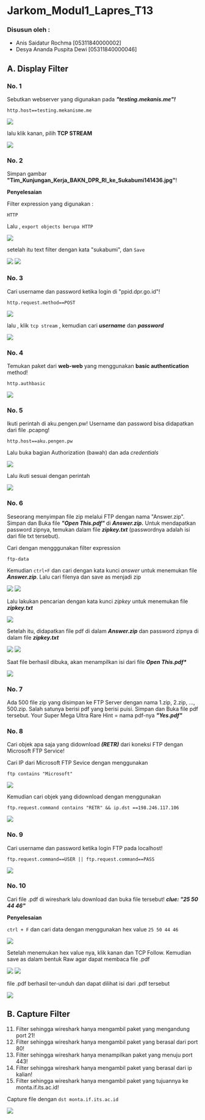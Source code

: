 # Jarkom_Modul1_Lapres_T13

### Disusun oleh :
- Anis Saidatur Rochma          [05311840000002]
- Desya Ananda Puspita Dewi     [05311840000046]

## A. Display Filter

### No. 1 
Sebutkan webserver yang digunakan pada ***"testing.mekanis.me"!***

```
http.host==testing.mekanisme.me
```
![](/img/1.png)

lalu klik kanan, pilih **TCP STREAM**

![](/img/1b.png)

### No. 2 
Simpan gambar **"Tim_Kunjungan_Kerja_BAKN_DPR_RI_ke_Sukabumi141436.jpg"**!

**Penyelesaian**

Filter expression yang digunakan : 
```
HTTP
```
Lalu , `export objects berupa HTTP`

![](/img/2.png)

setelah itu text filter dengan kata "sukabumi", dan `Save`

![](/img/sukabumi.png)
![](/img/Tim_Kunjungan_Kerja_BAKN_DPR_RI_ke_Sukabumi141436.jpg)

### No. 3 
Cari username dan password ketika login di "ppid.dpr.go.id"!

```
http.request.method==POST
```
![](/img/3.png)

lalu , klik ```tcp stream``` , kemudian cari ***username*** dan ***password***

![](/img/3l.png)

### No. 4
Temukan paket dari **web-web** yang menggunakan **basic authentication** method!

```http.authbasic```

![](/img/4.png)

### No. 5
Ikuti perintah di aku.pengen.pw! Username dan password bisa didapatkan dari file .pcapng!

```http.host==aku.pengen.pw```

Lalu buka bagian Authorization (bawah) dan ada *credentials*

![](/img/5.png)

Lalu ikuti sesuai dengan perintah 

![](/img/5a.png)

### No. 6
Seseorang menyimpan file zip melalui FTP dengan nama "Answer.zip". Simpan dan Buka file ***"Open This.pdf"*** di ***Answer.zip.*** Untuk mendapatkan password zipnya, temukan dalam file ***zipkey.txt*** (passwordnya adalah isi dari file txt tersebut).

Cari dengan mengggunakan filter expression
```
ftp-data
```
Kemudian `ctrl+F` dan cari dengan kata kunci _answer_ untuk menemukan file ***Answer.zip***. Lalu cari filenya dan save as menjadi zip

![](/img/6-1.png)
![](/img/6-2.png)

Lalu lakukan pencarian dengan kata kunci _zipkey_ untuk menemukan file ***zipkey.txt***

![](/img/6-3.png)

Setelah itu, didapatkan file pdf di dalam ***Answer.zip*** dan password zipnya di dalam file ***zipkey.txt***

![](/img/answer.png)
![](/img/zipkey.png)

Saat file berhasil dibuka, akan menampilkan isi dari file ___Open This.pdf*___

![](/img/6-5.png)

### No. 7 
Ada 500 file zip yang disimpan ke FTP Server dengan nama 1.zip, 2.zip, ..., 500.zip. Salah satunya berisi pdf yang berisi puisi. Simpan dan Buka file pdf tersebut.
Your Super Mega Ultra Rare Hint = nama pdf-nya ***"Yes.pdf"***

### No. 8 
Cari objek apa saja yang didownload ***(RETR)*** dari koneksi FTP dengan Microsoft FTP Service!

Cari IP dari Microsoft FTP Sevice dengan menggunakan
```
ftp contains "Microsoft"
```

![](/img/8-1.png)

Kemudian cari objek yang didownload dengan menggunakan 
```
ftp.request.command contains "RETR" && ip.dst ==198.246.117.106
```

![](/img/8-2.png)

### No. 9
Cari username dan password ketika login FTP pada localhost!

```
ftp.request.command==USER || ftp.request.command==PASS
```

![](/img/9.png)

### No. 10 
Cari file .pdf di wireshark lalu download dan buka file tersebut!
    ***clue: "25 50 44 46"*** 

**Penyelesaian**

` ctrl + F ` dan cari data dengan menggunakan hex value `25 50 44 46`

![](/img/10.1.png)

Setelah menemukan hex value nya, klik kanan dan TCP Follow. Kemudian save as dalam bentuk Raw agar dapat membaca file .pdf

![](/img/10-3.png)
![](/img/10-2.png)

file .pdf berhasil ter-unduh dan dapat dilihat isi dari .pdf tersebut

![](/img/10.4.png)

## B. Capture Filter
11. Filter sehingga wireshark hanya mengambil paket yang mengandung port 21!
12. Filter sehingga wireshark hanya mengambil paket yang berasal dari port 80!
13. Filter sehingga wireshark hanya menampilkan paket yang menuju port 443!
14. Filter sehingga wireshark hanya mengambil paket yang berasal dari ip kalian!
15. Filter sehingga wireshark hanya mengambil paket yang tujuannya ke monta.if.its.ac.id!

Capture file dengan ```dst monta.if.its.ac.id```

![](/img/15a.png)


